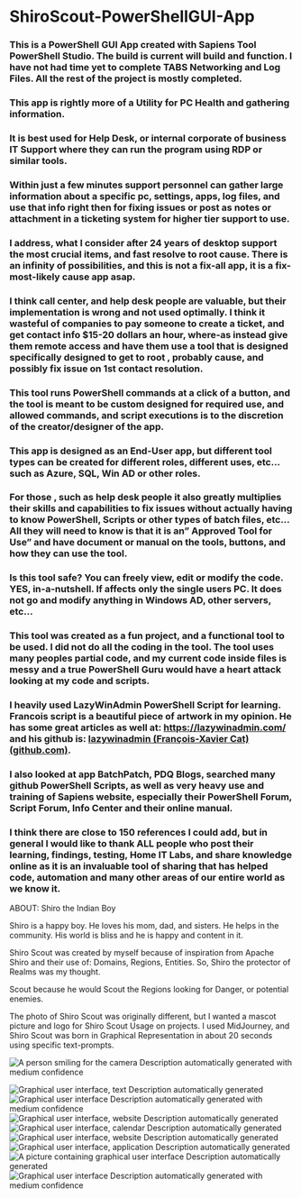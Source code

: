 # ShiroScout-PowerShellGUI-App

### This is a PowerShell GUI App created with Sapiens Tool PowerShell Studio. The build is current will build and function. I have not had time yet to complete TABS Networking and Log Files. All the rest of the project is mostly completed.

### This app is rightly more of a Utility for PC Health and gathering information.

### It is best used for Help Desk, or internal corporate of business IT Support where they can run the program using RDP or similar tools.

### Within just a few minutes support personnel can gather large information about a specific pc, settings, apps, log files, and use that info right then for fixing issues or post as notes or attachment in a ticketing system for higher tier support to use.

### I address, what I consider after 24 years of desktop support the most crucial items, and fast resolve to root cause. There is an infinity of possibilities, and this is not a fix-all app, it is a fix-most-likely cause app asap.

### I think call center, and help desk people are valuable, but their implementation is wrong and not used optimally. I think it wasteful of companies to pay someone to create a ticket, and get contact info \$15-20 dollars an hour, where-as instead give them remote access and have them use a tool that is designed specifically designed to get to root , probably cause, and possibly fix issue on 1st contact resolution.

### This tool runs PowerShell commands at a click of a button, and the tool is meant to be custom designed for required use, and allowed commands, and script executions is to the discretion of the creator/designer of the app.

### This app is designed as an End-User app, but different tool types can be created for different roles, different uses, etc… such as Azure, SQL, Win AD or other roles.

### For those , such as help desk people it also greatly multiplies their skills and capabilities to fix issues without actually having to know PowerShell, Scripts or other types of batch files, etc… All they will need to know is that it is an” Approved Tool for Use” and have document or manual on the tools, buttons, and how they can use the tool.

### Is this tool safe? You can freely view, edit or modify the code. YES, in-a-nutshell. If affects only the single users PC. It does not go and modify anything in Windows AD, other servers, etc…

### This tool was created as a fun project, and a functional tool to be used. I did not do all the coding in the tool. The tool uses many peoples partial code, and my current code inside files is messy and a true PowerShell Guru would have a heart attack looking at my code and scripts.

### I heavily used LazyWinAdmin PowerShell Script for learning. Francois script is a beautiful piece of artwork in my opinion. He has some great articles as well at: <https://lazywinadmin.com/> and his github is: [lazywinadmin (François-Xavier Cat) (github.com)](https://github.com/lazywinadmin).

### I also looked at app BatchPatch, PDQ Blogs, searched many github PowerShell Scripts, as well as very heavy use and training of Sapiens website, especially their PowerShell Forum, Script Forum, Info Center and their online manual.

### I think there are close to 150 references I could add, but in general I would like to thank ALL people who post their learning, findings, testing, Home IT Labs, and share knowledge online as it is an invaluable tool of sharing that has helped code, automation and many other areas of our entire world as we know it.

ABOUT: Shiro the Indian Boy

Shiro is a happy boy. He loves his mom, dad, and sisters. He helps in the community. His world is bliss and he is happy and content in it.

Shiro Scout was created by myself because of inspiration from Apache Shiro and their use of: Domains, Regions, Entities. So, Shiro the protector of Realms was my thought.

Scout because he would Scout the Regions looking for Danger, or potential enemies.

The photo of Shiro Scout was originally different, but I wanted a mascot picture and logo for Shiro Scout Usage on projects. I used MidJourney, and Shiro Scout was born in Graphical Representation in about 20 seconds using specific text-prompts.

![A person smiling for the camera Description automatically generated with medium confidence](media/c3b25b148d6d7434af8faa0727c02e56.png)

![Graphical user interface, text Description automatically generated](media/aa99d920f08ff2e5982cb78592462d3b.png)![Graphical user interface Description automatically generated with medium confidence](media/6858bc75a0e6e12cca387562fe58da37.png)![Graphical user interface, website Description automatically generated](media/5948b6e2ac1f131d6bb20f20d1b80262.png)![Graphical user interface, calendar Description automatically generated](media/1be63afdd6e2caaa26dc3fc086c4a44b.png)![Graphical user interface, website Description automatically generated](media/8ece661525b8f7e775f96817371c12ab.png)![Graphical user interface, application Description automatically generated](media/f9ff4d783ac47e275521362f1b2651d4.png)![A picture containing graphical user interface Description automatically generated](media/21f697e1fec227243dbdb59bafee844a.png)![Graphical user interface Description automatically generated with medium confidence](media/9e09b1f2e9a47efcfb9d8da9ae63cffa.png)
